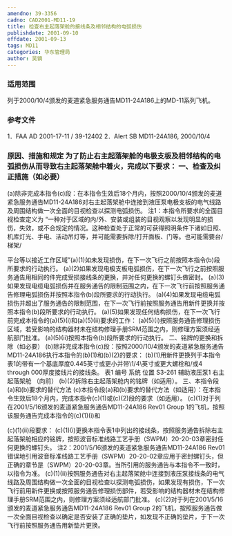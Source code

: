 ```yaml
---
amendno: 39-3356
cadno: CAD2001-MD11-19
title: 检查右主起落架舱的接线条及相邻结构的电弧损伤
publishdate: 2001-09-10
effdate: 2001-09-13
tags: MD11
categories: 华东管理局
author: 吴镝
---
```


### 适用范围 
列于2000/10/4颁发的麦道紧急服务通告MD11-24A186上的MD-11系列飞机。

<!--more-->
### 参考文件
1．FAA AD 2001-17-11 / 39-12402 
2．Alert SB MD11-24A186, 2000/10/4 

### 原因、措施和规定 为了防止右主起落架舱的电极支板及相邻结构的电弧损伤从而导致右主起落架舱中着火，完成以下要求： 一、检查及纠正措施（如必要） 
(a)除非完成本指令(c)段：在本指令生效后18个月内，按照2000/10/4颁发的麦道紧急服务通告MD11-24A186对右主起落架舱中连接到液压泵电极支板的电气线路及周围结构做一次全面的目视检查以探测电弧损伤。 注1：本指令所要求的全面目视检查定义为 “一种对于区域的内/外、安装或组装的目视观察以发现明显的损伤，失效，或不合规定的情况。这种检查处于正常的可获得照明条件下诸如日照、机库灯光、手电、活动吊灯等，并可能需要拆除/打开面板、门等。也可能需要台/梯架/
       
平台等以接近工作区域”(a)(1)如未发现损伤，在下一次飞行之前按照本指令(b)段所要求的行动执行。 (a)(2)如果发现电极支板电弧损伤，在下一次飞行之前按照服务通告用相同的件完成受损接线条的更换，并对任何更换的螺钉头做密封。 (a)(3)如果发现电缆电弧损伤并在服务通告的限制范围之内，在下一次飞行前按照服务通告修理电弧损伤并按照本指令(b)段所要求的行动执行。 (a)(4)如果发现电缆电弧损伤并超出了服务通告的限制范围，在下一次飞行前按照服务通告用新件更换并按照本指令(b)段所要求的行动执行。 (a)(5)如果发现任何结构损伤，在下一次飞行前完成本指令的(a)(5)(i)和(a)(5)(ii)要求的工作： (a)(5)(i)按照服务通告修理损伤区域，若受影响的结构器材未在结构修理手册SRM范围之内，则修理方案须经适航部门批准。 (a)(5)(ii)按照本指令(b)段所要求的行动执行。 二、铭牌的更换和拆除（如必要） 
(b)除非完成本指令(c)段：按照2000/10/4颁发的麦道紧急服务通告MD11-24A186执行本指令的(b)(1)和(b)(2)的要求： (b)(1)用新件更换列于本指令表1的带有一个基底厚度0.445英寸或更小并带\1/4\英寸或更大螺栓和/或4 through 000厚度接线片的接线条。 
表1 
编号 	系统 位置 
S3-261 辅助液压泵1  	右主起落架舱 （向前） 
(b)(2)拆除右主起落架舱内的铭牌（如适用）。 三、本指令段(a)和(b)要求的替代方法 
(c)本指令段(a)和(b)要求的替代方法（如适用）：在本指令生效后18个月内，完成本指令(c)(1)或(c)(2)段的要求（如适用）。 (c)(1)对于列在2001/5/16颁发的麦道紧急服务通告MD11-24A186 Rev01 Group 1的飞机，按照该服务通告完成本指令的(c)(1)(i)和
       
(c)(1)(ii)段要求： (c)(1)(i)更换本指令表1中列出的接线条，按照服务通告拆除右主起落架舱相应的铭牌，按照波音标准线路工艺手册（SWPM）20-20-03章密封任何更换的螺钉头。 注2：2001/5/16颁发的麦道紧急服务通告MD11-24A186 Rev01错误地引用波音标准线路工艺手册（SWPM）20-20-02章应用于密封螺钉头，但正确的章节是（SWPM）20-20-03章。当所引用的服务通告与本指令不一致时，以指令为准。 (c)(1)(ii)按照服务通告对右主起落架舱中连接到液压泵接线条的电气线路及周围结构做一次全面的目视检查以探测电弧损伤，如果发现有损伤，下一次飞行前用新件更换或按照服务通告修理损伤部件，若受影响的结构器材未在结构修理手册SRM范围之内，则修理方案须经适航部门批准。 (c)(2)对于列在2001/5/16颁发的麦道紧急服务通告MD11-24A186 Rev01 Group 2的飞机，按照服务通告做一次全面目视检查以确定是否安装了正确的垫片，如发现不正确的垫片，于下一次飞行前按照服务通告用新垫片更换。
